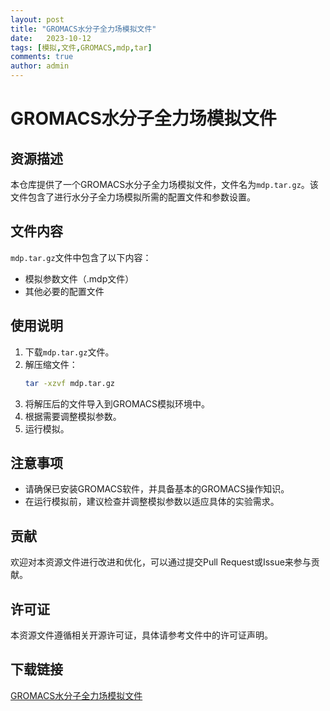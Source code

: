```yaml
---
layout: post
title: "GROMACS水分子全力场模拟文件"
date:   2023-10-12
tags: [模拟,文件,GROMACS,mdp,tar]
comments: true
author: admin
---
```

# GROMACS水分子全力场模拟文件

## 资源描述

本仓库提供了一个GROMACS水分子全力场模拟文件，文件名为`mdp.tar.gz`。该文件包含了进行水分子全力场模拟所需的配置文件和参数设置。

## 文件内容

`mdp.tar.gz`文件中包含了以下内容：

- 模拟参数文件（.mdp文件）
- 其他必要的配置文件

## 使用说明

1. 下载`mdp.tar.gz`文件。
2. 解压缩文件：
   ```bash
   tar -xzvf mdp.tar.gz
   ```
3. 将解压后的文件导入到GROMACS模拟环境中。
4. 根据需要调整模拟参数。
5. 运行模拟。

## 注意事项

- 请确保已安装GROMACS软件，并具备基本的GROMACS操作知识。
- 在运行模拟前，建议检查并调整模拟参数以适应具体的实验需求。

## 贡献

欢迎对本资源文件进行改进和优化，可以通过提交Pull Request或Issue来参与贡献。

## 许可证

本资源文件遵循相关开源许可证，具体请参考文件中的许可证声明。

## 下载链接

[GROMACS水分子全力场模拟文件](https://pan.quark.cn/s/52fed55ba299)